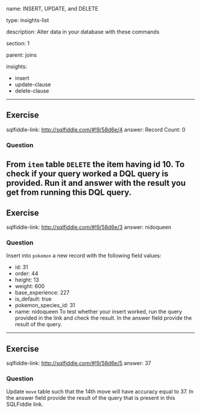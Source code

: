 name: INSERT, UPDATE, and DELETE

type: insights-list

description: Alter data in your database with these commands

section: 1

parent: joins

insights:
  - insert
  - update-clause
  - delete-clause
---
## Exercise
sqlfiddle-link: http://sqlfiddle.com/#!9/58d6e/4
answer: Record Count: 0
### Question
From `item` table `DELETE` the item having id 10. To check if your query worked a DQL query is provided. Run it and answer with the result you get from running this DQL query.
---
## Exercise
sqlfiddle-link: http://sqlfiddle.com/#!9/58d6e/3
answer: nidoqueen
### Question
Insert into `pokemon` a new record with the following field values:
  - id:  31
  - order:  44
  - height: 13
  - weight: 600
  - base_experience: 227
  - is_default: true
  - pokemon_species_id: 31
  - name: nidoqueen
To test whether your insert worked, run the query provided in the link and check the result. In the answer field provide the result of the query.
---
## Exercise
sqlfiddle-link: http://sqlfiddle.com/#!9/58d6e/5
answer: 37
### Question
Update `move` table such that the 14th move will have accuracy equal to 37. In the answer field provide the result of the query that is present in this SQLFiddle link.
